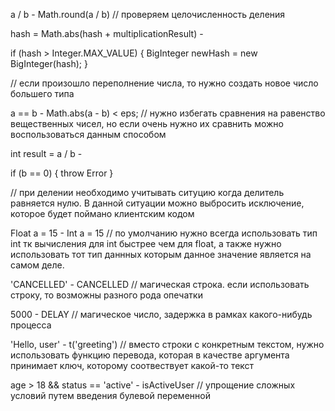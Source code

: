 a / b - Math.round(a / b) // проверяем целочисленность деления

hash = Math.abs(hash + multiplicationResult) - 

if (hash > Integer.MAX_VALUE) { 
    BigInteger newHash = new BigInteger(hash);
}

// если произошло переполнение числа, то нужно создать новое число большего типа

a == b - Math.abs(a - b) < eps; // нужно избегать сравнения на равенство вещественных чисел, но если очень нужно их сравнить можно воспользоваться данным способом

int result = a / b - 

if (b == 0) {
    throw Error
}

// при делении необходимо учитывать ситуцию когда делитель равняется нулю. В данной ситуации можно выбросить исключение, которое будет поймано клиентским кодом

Float a = 15 - Int a = 15 // по умолчанию нужно всегда использовать тип int тк вычисления для int быстрее чем для float, а также нужно использовать тот тип даннных которым данное значение является на самом деле.

'CANCELLED' - CANCELLED // магическая строка. если использовать строку, то возможны разного рода опечатки

5000 - DELAY // магическое число, задержка в рамках какого-нибудь процесса

'Hello, user' - t('greeting') // вместо строки с конкретным текстом, нужно использовать функцию перевода, которая в качестве аргумента принимает ключ, которому соотвествует какой-то текст

age > 18 && status == 'active' - isActiveUser // упрощение сложных условий путем введения булевой переменной